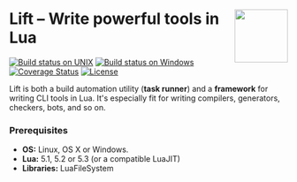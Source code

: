 # <img src="https://tbastos.github.io/i/lift.svg" height="96" align="right"/> Lift – Write powerful tools in Lua

[![Build status on UNIX](https://travis-ci.org/tbastos/lift.svg?branch=master)](https://travis-ci.org/tbastos/lift) [![Build status on Windows](https://ci.appveyor.com/api/projects/status/j15esm249a67d7f6?svg=true)](https://ci.appveyor.com/project/tbastos/lift) [![Coverage Status](https://coveralls.io/repos/tbastos/lift/badge.svg?branch=master)](https://coveralls.io/r/tbastos/lift?branch=master) [![License](http://img.shields.io/badge/License-MIT-brightgreen.svg)](LICENSE)

Lift is both a build automation utility (**task runner**) and a **framework** for writing CLI tools in Lua. It's especially fit for writing compilers, generators, checkers, bots, and so on.

### Prerequisites
- **OS:** Linux, OS X or Windows.
- **Lua:** 5.1, 5.2 or 5.3 (or a compatible LuaJIT)
- **Libraries:** LuaFileSystem
